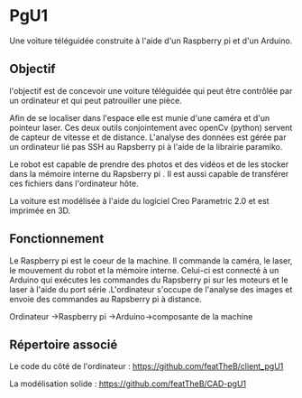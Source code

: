 # PgU1

Une voiture téléguidée construite à l'aide d'un Raspberry pi et d'un Arduino.

## Objectif

l'objectif est de concevoir une voiture téléguidée qui peut être contrôlée par un ordinateur
et qui peut patrouiller une pièce.

Afin de se localiser dans l'espace elle est munie d'une caméra et d'un pointeur laser. Ces deux outils conjointement avec openCv (python) 
servent de capteur de vitesse et de distance. L'analyse des données est gérée par un ordinateur lié
pas SSH au Rapsberry pi à l'aide de la librairie paramiko. 

Le robot est capable de prendre des photos et des vidéos et de les stocker dans la mémoire interne du Rapsberry pi
. Il est aussi capable de transférer ces fichiers dans l'ordinateur hôte.

La voiture est modélisée à l'aide du logiciel Creo Parametric 2.0 et est imprimée en 3D.

## Fonctionnement 

Le Raspberry pi est le coeur de la machine. Il commande la caméra, le laser, le mouvement du robot et la mémoire interne.
Celui-ci est connecté à un Arduino qui exécutes les commandes du Rapsberry pi sur les moteurs et le laser à l'aide du port série .L'ordinateur
s'occupe de l'analyse des images et envoie des commandes au Rapsberry pi à distance.

Ordinateur ->Raspberry pi ->Arduino->composante de la machine

## Répertoire associé

Le code du côté de l'ordinateur : https://github.com/featTheB/client_pgU1

La modélisation solide : https://github.com/featTheB/CAD-pgU1

